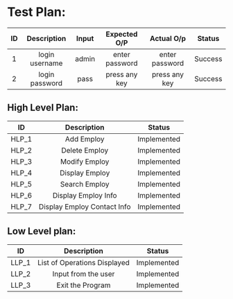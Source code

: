 # Test Plan:
|ID|Description|Input|Expected O/P|Actual O/p|Status|
|:--------:|:---------:|:----------:|:--------:|:--------:|:--------:|
|1|login username|admin|enter password|enter password|Success|
|2|login password|pass|press any key|press any key|Success|
## High Level Plan:
|ID|Description|Status|
|:--------:|:---------:|:----------:|
|HLP_1|Add Employ|Implemented|
|HLP_2|Delete Employ|Implemented|
|HLP_3|Modify Employ|Implemented|
|HLP_4|Display Employ|Implemented|
|HLP_5|Search Employ|Implemented|
|HLP_6|Display Employ Info|Implemented|
|HLP_7|Display Employ Contact Info|Implemented|

## Low Level plan:
|ID|Description|Status|
|:--------:|:---------:|:----------:|
|LLP_1|List of Operations Displayed|Implemented|
|LLP_2|Input from the user|Implemented|
|LLP_3|Exit the Program|Implemented|
